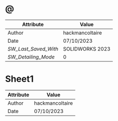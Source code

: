 # @
| Attribute | Value |
| ---  | ---     |
| Author | hackmancoltaire |
| Date | 07/10/2023 |
| _SW_Last_Saved_With_ | SOLIDWORKS 2023 |
| _SW_Detailing_Mode_ | 0 |
# Sheet1
| Attribute | Value |
| ---  | ---     |
| Author | hackmancoltaire |
| Date | 07/10/2023 |
